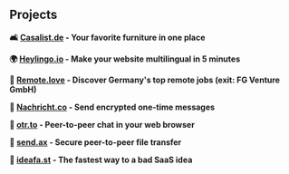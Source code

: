## Projects
<strong>

🛋️ [Casalist.de](https://casalist.de) - Your favorite furniture in one place

🌍 [Heylingo.io](https://heylingo.io) - Make your website multilingual in 5 minutes

🏡 [Remote.love](https://remote.love) - Discover Germany's top remote jobs (exit: FG Venture GmbH)

🔗 [Nachricht.co](https://nachricht.co) - Send encrypted one-time messages

💬 [otr.to](https://otr.to) - Peer-to-peer chat in your web browser

🛜 [send.ax](https://send.ax) - Secure peer-to-peer file transfer

💩 [ideafa.st](https://ideafa.st) - The fastest way to a bad SaaS idea

</strong>
